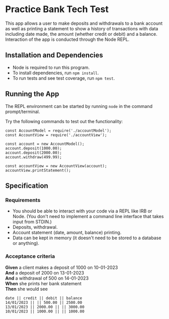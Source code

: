# Practice Bank Tech Test

This app allows a user to make deposits and withdrawals to a bank account as well as printing a statement to show a history of transactions with data including date made, the amount (whether credit or debit) and a balance. Interaction of the app is conducted through the Node REPL.

## Installation and Dependencies

* Node is required to run this program.
* To install dependencies, run `npm install`.
* To run tests and see test coverage, run `npm test`.

## Running the App

The REPL environment can be started by running `node` in the command prompt/terminal.

Try the following commands to test out the functionality:

```
const AccountModel = require('./accountModel');
const AccountView = require('./accountView');

const account = new AccountModel();
account.deposit(1000.00);
account.deposit(2000.00);
account.withdraw(499.99);

const accountView = new AccountView(account);
accountView.printStatement();
```



## Specification

### Requirements

* You should be able to interact with your code via a REPL like IRB or Node.  (You don't need to implement a command line interface that takes input from STDIN.)
* Deposits, withdrawal.
* Account statement (date, amount, balance) printing.
* Data can be kept in memory (it doesn't need to be stored to a database or anything).

### Acceptance criteria

**Given** a client makes a deposit of 1000 on 10-01-2023  
**And** a deposit of 2000 on 13-01-2023  
**And** a withdrawal of 500 on 14-01-2023  
**When** she prints her bank statement  
**Then** she would see

```
date || credit || debit || balance
14/01/2023 || || 500.00 || 2500.00
13/01/2023 || 2000.00 || || 3000.00
10/01/2023 || 1000.00 || || 1000.00
```